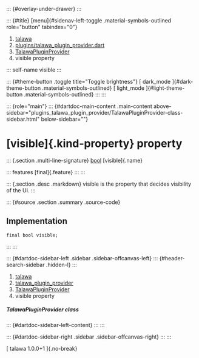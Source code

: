::: {#overlay-under-drawer}
:::

::: {#title}
[menu]{#sidenav-left-toggle .material-symbols-outlined role="button"
tabindex="0"}

1.  [talawa](../../index.html)
2.  [plugins/talawa_plugin_provider.dart](../../plugins_talawa_plugin_provider/)
3.  [TalawaPluginProvider](../../plugins_talawa_plugin_provider/TalawaPluginProvider-class.html)
4.  visible property

::: self-name
visible
:::

::: {#theme-button .toggle title="Toggle brightness"}
[ dark_mode ]{#dark-theme-button .material-symbols-outlined} [
light_mode ]{#light-theme-button .material-symbols-outlined}
:::
:::

::: {role="main"}
::: {#dartdoc-main-content .main-content above-sidebar="plugins_talawa_plugin_provider/TalawaPluginProvider-class-sidebar.html" below-sidebar=""}
<div>

# [visible]{.kind-property} property

</div>

::: {.section .multi-line-signature}
[bool](https://api.flutter.dev/flutter/dart-core/bool-class.html)
[visible]{.name}

::: features
[final]{.feature}
:::
:::

::: {.section .desc .markdown}
visible is the property that decides visibility of the UI.
:::

::: {#source .section .summary .source-code}
## Implementation

``` language-dart
final bool visible;
```
:::
:::

::: {#dartdoc-sidebar-left .sidebar .sidebar-offcanvas-left}
::: {#header-search-sidebar .hidden-l}
:::

1.  [talawa](../../index.html)
2.  [talawa_plugin_provider](../../plugins_talawa_plugin_provider/)
3.  [TalawaPluginProvider](../../plugins_talawa_plugin_provider/TalawaPluginProvider-class.html)
4.  visible property

##### TalawaPluginProvider class

::: {#dartdoc-sidebar-left-content}
:::
:::

::: {#dartdoc-sidebar-right .sidebar .sidebar-offcanvas-right}
:::
:::

[ talawa 1.0.0+1 ]{.no-break}
